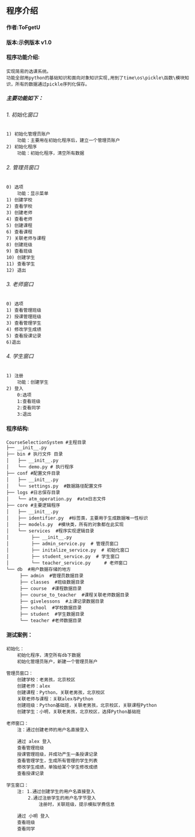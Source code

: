 ## 程序介绍

#### 作者:ToFgetU
#### 版本:示例版本 v1.0
#### 程序功能介绍:
    实现简易的选课系统。
    功能全部用python的基础知识和面向对象知识实现,用到了time\os\pickle\函数\模块知识，所有的数据通过pickle序列化保存。  
##### 主要功能如下：
######	1. 初始化窗口
	1) 初始化管理员账户
		功能：主要用在初始化程序后，建立一个管理员账户
	2) 初始化程序
		功能：初始化程序，清空所有数据

######	2. 管理员窗口
	0) 选项
		功能：显示菜单
	1) 创建学校
	2) 查看学校
    3) 创建老师
    4) 查看老师
    5) 创建课程
    6) 查看课程
    7) 关联老师与课程
    8) 创建班级
    9) 查看班级
    10) 创建学生
    11) 查看学生
    12) 退出


######	3. 老师窗口
	0) 选项
    1) 查看管理班级
    2) 授课管理班级
    3) 查看管理学生
    4) 修改学生成绩
    5) 查看授课记录
    6)退出
######	4. 学生窗口
	1) 注册
		功能：创建学生
    2) 登入
		0:选项
	    1:查看班级
	    2:查看同学
	    3:退出

#### 程序结构:

	CourseSelectionSystem #主程目录  
	├── __init__.py  
	├── bin # 执行文件 目录  
	│　　├── __init__.py  
	│　　└── demo.py # 执行程序  
	├── conf #配置文件目录  
	│　　├── __init__.py  
	│　　└── settings.py  #数据路径配置文件  
	├── logs #日志保存目录  
	│　　└── atm_operation.py  #atm日志文件  
	├── core #主要逻辑程序  
	│　　├── __init__.py  
	│　　├── identifier.py  #标签类，主要用于生成数据唯一性标识  
	│　　├── models.py  #模块类，所有的对象都在此实现  
	│　　└── services  #程序实现逻辑目录  
	│　　		├── __init__.py  
	│　　		├── admin_service.py  # 管理员窗口 
	│　　		├── initalize_service.py  # 初始化窗口
	│　　		├── student_service.py  # 学生窗口    
	│　　		└── teacher_service.py     # 老师窗口
	└── db  #用户数据存储的地方  
	　　　├── admin  #管理员数据目录  
	　　　├── classes  #班级数据目录  
	　　　├── course  #课程数据目录  
	　　　├── course_to_teacher  #课程关联老师数据目录  
	　　　├── givelessons  #上课记录数据目录  
	　　　├── school  #学校数据目录  
	　　　├── student  #学生数据目录  
	　　　└── teacher #老师数据目录  

#### 测试案例：
	初始化：
		初始化程序，清空所有db下数据
		初始化管理员账户，新建一个管理员账户

	管理员窗口：
		创建学校：老男孩，北京校区
		创建老师：alex
		创建课程：Python，关联老男孩，北京校区
		关联老师与课程：关联alex与Python
		创建班级：Python基础班，关联老男孩，北京校区，关联课程Python
		创建学生：小明，关联老男孩，北京校区，选择Python基础班
		
	老师窗口：
		注：通过创建老师的用户名直接登入

		通过 alex 登入
		查看管理班级
		授课管理班级，并成功产生一条授课记录
		查看管理学生，生成所有管理的学生列表
		修改学生成绩，单独给某个学生修改成绩
		查看授课记录

	学生窗口：
		注: 1.通过创建学生的用户名直接登入
			2.通过注册学生的用户名字节登入
				注册时，关联班级，提示模拟学费信息

		通过 小明 登入
		查看班级
		查看同学
	
		
		 	